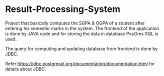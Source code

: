 # Result-Processing-System
Project that basically computes the SGPA &amp; OGPA of a student after entering his semester marks in the system. The frontend of the  application is done by JAVA code and for storing the data in database PosGres SQL is used. 

The query for computing and updating database from frontend is done by JDBC. 

Refer https://jdbc.postgresql.org/documentation/documentation.html for details about JDBC.
